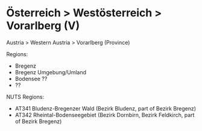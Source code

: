 # Österreich > Westösterreich > Vorarlberg (V)

Austria > Western Austria > Vorarlberg (Province)

Regions:

- Bregenz
- Bregenz Umgebung/Umland
- Bodensee ??
- ??

NUTS Regions:

- AT341 Bludenz-Bregenzer Wald (Bezirk Bludenz, part of Bezirk Bregenz)
- AT342 Rheintal-Bodenseegebiet (Bezirk Dornbirn, Bezirk Feldkirch, part of Bezirk Bregenz)

